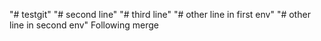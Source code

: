 "# testgit" 
"# second line" 
"# third line" 
"# other line in first env" 
"# other line in second env" 
Following merge
